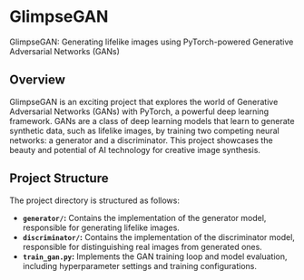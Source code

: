 # GlimpseGAN

GlimpseGAN: Generating lifelike images using PyTorch-powered Generative Adversarial Networks (GANs)

## Overview

GlimpseGAN is an exciting project that explores the world of Generative Adversarial Networks (GANs) with PyTorch, a powerful deep learning framework. GANs are a class of deep learning models that learn to generate synthetic data, such as lifelike images, by training two competing neural networks: a generator and a discriminator. This project showcases the beauty and potential of AI technology for creative image synthesis.

## Project Structure

The project directory is structured as follows:

- **`generator/`:** Contains the implementation of the generator model, responsible for generating lifelike images.
- **`discriminator/`:** Contains the implementation of the discriminator model, responsible for distinguishing real images from generated ones.
- **`train_gan.py`:** Implements the GAN training loop and model evaluation, including hyperparameter settings and training configurations.

